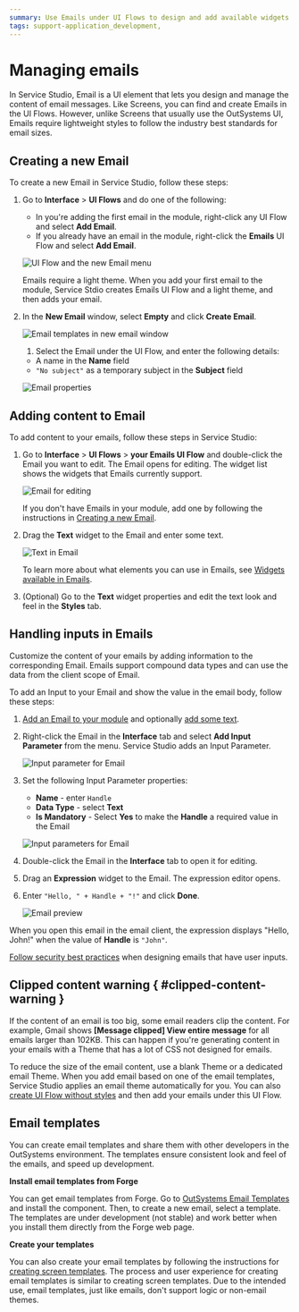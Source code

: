 ```yaml
---
summary: Use Emails under UI Flows to design and add available widgets. Add data to emails with the input parameters.
tags: support-application_development,
---
```


# Managing emails

In Service Studio, Email is a UI element that lets you design and manage the content of email messages. Like Screens, you can find and create Emails in the UI Flows. However, unlike Screens that usually use the OutSystems UI, Emails require lightweight styles to follow the industry best standards for email sizes.

## Creating a new Email

To create a new Email in Service Studio, follow these steps:
 
1. Go to **Interface** > **UI Flows** and do one of the following:

    * In you're adding the first email in the module, right-click any UI Flow and select **Add Email**.
    * If you already have an email in the module, right-click the **Emails** UI Flow and select **Add Email**.

    ![UI Flow and the new Email menu](images/add-email-ui-flow-ss.png?width=410)

    <div class="info" markdown="1">

    Emails require a light theme. When you add your first email to the module, Service Stdio creates Emails UI Flow and a light theme, and then adds your email.

    </div>

1. In the **New Email** window, select **Empty** and click **Create Email**.

    ![Email templates in new email window](images/new-email-window-ss.png?width=700)

    1. Select the Email under the UI Flow, and enter the following details:

    * A name in the **Name** field
    * `"No subject"` as a temporary subject in the **Subject** field

    ![Email properties](images/email-properties.png?width=310)

## Adding content to Email

To add content to your emails, follow these steps in Service Studio:

1. Go to **Interface** > **UI Flows** > **your Emails UI Flow** and double-click the Email you want to edit. The Email opens for editing. The widget list shows the widgets that Emails currently support.
    
    ![Email for editing](images/edit-email-open-ss.png?width=810)

    <div class="info" markdown="1">

    If you don't have Emails in your module, add one by following the instructions in [Creating a new Email](#creating-a-new-email).

    </div>

1. Drag the **Text** widget to the Email and enter some text.

    ![Text in Email](images/edit-email-add-text.png?width=810)

    <div class="info" markdown="1">

    To learn more about what elements you can use in Emails, see [Widgets available in Emails](widgets.md#widgets-available-in-emails). 

    </div>

1. (Optional) Go to the **Text** widget properties and edit the text look and feel in the **Styles** tab.

## Handling inputs in Emails

Customize the content of your emails by adding information to the corresponding Email. Emails support compound data types and can use the data from the client scope of Email.

To add an Input to your Email and show the value in the email body, follow these steps:

1. [Add an Email to your module](#creating-a-new-email) and optionally [add some text](#adding-content-to-email).

1. Right-click the Email in the **Interface** tab and select **Add Input Parameter** from the menu. Service Studio adds an Input Parameter.

    ![Input parameter for Email](images/adding-input-param-email-ss.png?width=380)

1. Set the following Input Parameter properties:

    * **Name** - enter `Handle`
    * **Data Type** - select **Text**
    * **Is Mandatory** - Select **Yes** to make the **Handle** a required value in the Email

    ![Input parameters for Email](images/inputs-for-emails-ss.png?width=350)

1. Double-click the Email in the **Interface** tab to open it for editing.

1. Drag an **Expression** widget to the Email. The expression editor opens.

1. Enter `"Hello, " + Handle + "!"` and click **Done**.

    ![Email preview](images/expression-preview-ss.png?width=700)


When you open this email in the email client, the expression displays "Hello, John!" when the value of **Handle** is `"John"`.


<div class="warning" markdown="1">

[Follow security best practices](https://success.outsystems.com/Documentation/Best_Practices/Security/Reactive_web_security_best_practices) when designing emails that have user inputs.

</div>

## Clipped content warning { #clipped-content-warning }

If the content of an email is too big, some email readers clip the content. For example, Gmail shows **[Message clipped] View entire message** for all emails larger than 102KB. This can happen if you're generating content in your emails with a Theme that has a lot of CSS not designed for emails.

To reduce the size of the email content, use a blank Theme or a dedicated email Theme. When you add email based on one of the email templates, Service Studio applies an email theme automatically for you. You can also [create UI Flow without styles](../../ui/navigation/ui-flow.md#creating-ui-flow-without-styles) and then add your emails under this UI Flow. 


## Email templates

You can create email templates and share them with other developers in the OutSystems environment. The templates ensure consistent look and feel of the emails, and speed up development.

**Install email templates from Forge**

You can get email templates from Forge. Go to [OutSystems Email Templates](https://www.outsystems.com/forge/component-overview/11507/outsystems-email-templates) and install the component. Then, to create a new email, select a template. The templates are under development (not stable) and work better when you install them directly from the Forge web page.

**Create your templates**

You can also create your email templates by following the instructions for [creating screen templates](../ui/../../ui/screen-templates-create/intro.md). The process and user experience for creating email templates is similar to creating screen templates. Due to the intended use, email templates, just like emails, don't support logic or non-email themes.


